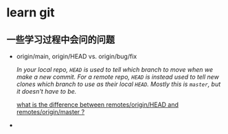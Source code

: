# learn git



## 一些学习过程中会问的问题

- origin/main, origin/HEAD vs. origin/bug/fix

  *In your local repo, `HEAD` is used to tell which branch to move when we make a new commit. For a remote repo, `HEAD` is instead used to tell new clones which branch to use as their local `HEAD`. Mostly this is `master`, but it doesn't have to be.*

  [what is the difference between remotes/origin/HEAD and remotes/origin/master ?](https://www.reddit.com/r/git/comments/4p5p9o/what_is_the_difference_between_remotesoriginhead/)

- 